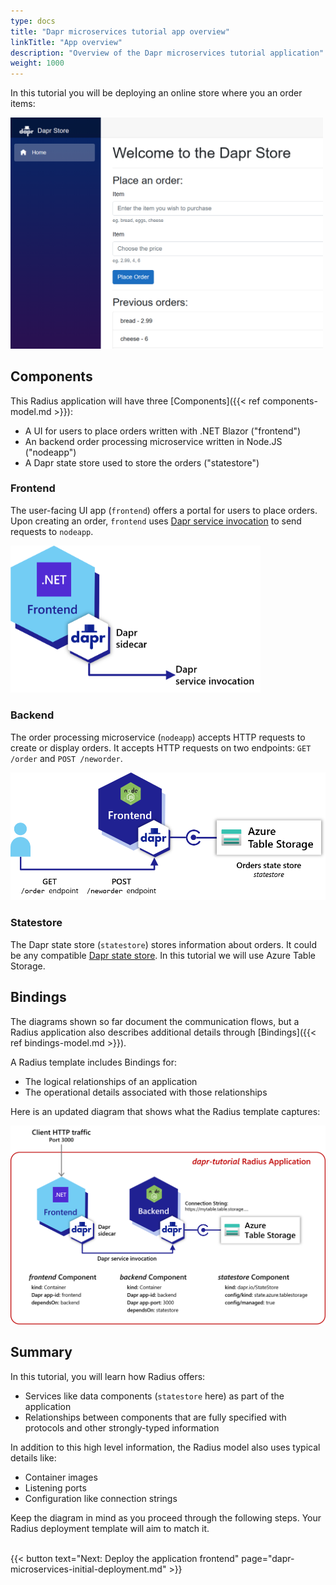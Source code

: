 ```yaml
---
type: docs
title: "Dapr microservices tutorial app overview"
linkTitle: "App overview"
description: "Overview of the Dapr microservices tutorial application"
weight: 1000
---
```


In this tutorial you will be deploying an online store where you an order items:

<img src="./store.png" alt="A screenshot of the store application" width=500 />

## Components

This Radius application will have three [Components]({{< ref components-model.md >}}):

- A UI for users to place orders written with .NET Blazor ("frontend")
- An backend order processing microservice written in Node.JS ("nodeapp")
- A Dapr state store used to store the orders ("statestore")

### Frontend

The user-facing UI app (`frontend`) offers a portal for users to place orders. Upon creating an order, `frontend` uses [Dapr service invocation](https://docs.dapr.io/developing-applications/building-blocks/service-invocation/service-invocation-overview/) to send requests to `nodeapp`.

<img src="./frontend.png" alt="A diagram of the complete application" width=400 />

### Backend

The order processing microservice (`nodeapp`) accepts HTTP requests to create or display orders. It accepts HTTP requests on two endpoints: `GET /order` and `POST /neworder`.

<img src="./backend.png" alt="A diagram of the nodeapp order processing service" width=700 />

### Statestore

The Dapr state store (`statestore`) stores information about orders. It could be any compatible [Dapr state store](https://docs.dapr.io/developing-applications/building-blocks/state-management/state-management-overview/). In this tutorial we will use Azure Table Storage.

## Bindings

The diagrams shown so far document the communication flows, but a Radius application also describes additional details through [Bindings]({{< ref bindings-model.md >}}).

A Radius template includes Bindings for:

- The logical relationships of an application
- The operational details associated with those relationships

Here is an updated diagram that shows what the Radius template captures:

<img src="radius-overview.png" alt="A diagram of the overall application with all of the Radius properties" width=800 />

## Summary

In this tutorial, you will learn how Radius offers:

- Services like data components (`statestore` here) as part of the application
- Relationships between components that are fully specified with protocols and other strongly-typed information

In addition to this high level information, the Radius model also uses typical details like:

- Container images
- Listening ports
- Configuration like connection strings

Keep the diagram in mind as you proceed through the following steps. Your Radius deployment template will aim to match it.

<br>{{< button text="Next: Deploy the application frontend" page="dapr-microservices-initial-deployment.md" >}}
